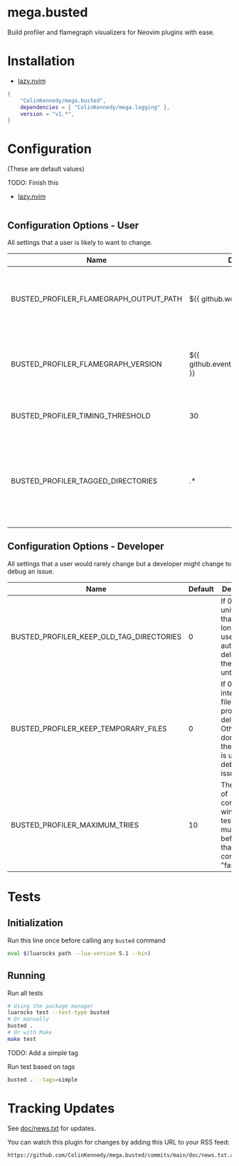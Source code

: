 # mega.busted

Build profiler and flamegraph visualizers for Neovim plugins with ease.


# Installation
<!-- TODO: (you) - Adjust and add your dependencies as needed here -->
- [lazy.nvim](https://github.com/folke/lazy.nvim)
```lua
{
    "ColinKennedy/mega.busted",
    dependencies = { "ColinKennedy/mega.logging" },
    version = "v1.*",
}
```


# Configuration
(These are default values)

TODO: Finish this

- [lazy.nvim](https://github.com/folke/lazy.nvim)
```lua
```

## Configuration Options - User
All settings that a user is likely to want to change.

| Name                                   | Default                              | Description                                                                                                    |
|----------------------------------------|--------------------------------------|----------------------------------------------------------------------------------------------------------------|
| BUSTED_PROFILER_FLAMEGRAPH_OUTPUT_PATH | ${{ github.workspace }}              | The directory on-disk where profile results are written to                                                     |
| BUSTED_PROFILER_FLAMEGRAPH_VERSION     | ${{ github.event.release.tag_name }} | The label used for graphing your profiler results. e.g. v1.2.3                                                 |
| BUSTED_PROFILER_TIMING_THRESHOLD       | 30                                   | The "top slowest" functions to display                                                                         |
| BUSTED_PROFILER_TAGGED_DIRECTORIES     | .*                                   | A comma-separated list of busted unittest tags to separately profile. See [About Tags](about-tags) for details |


## Configuration Options - Developer
All settings that a user would rarely change but a developer might change to
debug an issue.

| Name                                     | Default | Description                                                                                                                  |
|------------------------------------------|---------|------------------------------------------------------------------------------------------------------------------------------|
| BUSTED_PROFILER_KEEP_OLD_TAG_DIRECTORIES | 0       | If 0, tagged unittests that are no longer in-use will be auto-deleted. If 1, they are left untouched                         |
| BUSTED_PROFILER_KEEP_TEMPORARY_FILES     | 0       | If 0, any intermediary files during profiling are deleted. Otherwise don't delete them. This is useful for debugging issues. |
| BUSTED_PROFILER_MAXIMUM_TRIES            | 10      | The number of consecutive wins that a test suite must get before it that run is considered "fastest"                         |


# Tests
## Initialization
Run this line once before calling any `busted` command

```sh
eval $(luarocks path --lua-version 5.1 --bin)
```


## Running
Run all tests
```sh
# Using the package manager
luarocks test --test-type busted
# Or manually
busted .
# Or with Make
make test
```

TODO: Add a simple tag

Run test based on tags
```sh
busted . --tags=simple
```


# Tracking Updates
See [doc/news.txt](doc/news.txt) for updates.

You can watch this plugin for changes by adding this URL to your RSS feed:
```
https://github.com/ColinKennedy/mega.busted/commits/main/doc/news.txt.atom
```
